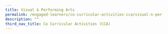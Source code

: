 ```yaml
---
title: Visual & Performing Arts
permalink: /engaged-learners/co-curricular-activities-cca/visual-n-performing-arts/chinese-dance/
description: ""
third_nav_title: Co Curricular Activities (CCA)
---
```

